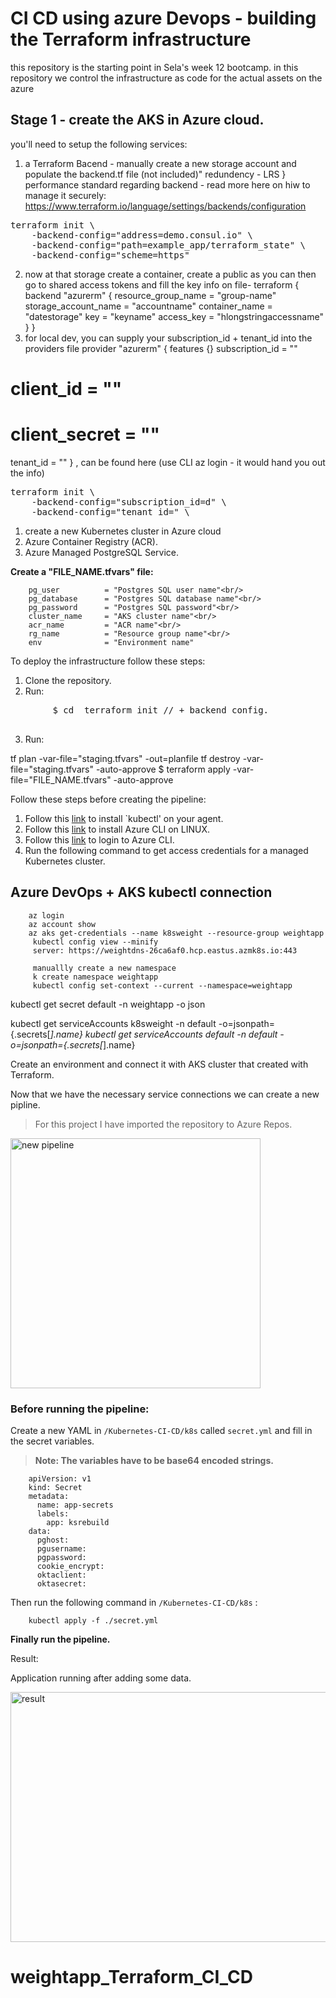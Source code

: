 # CI CD using azure Devops - building the Terraform infrastructure

this repository is the starting point in Sela's week 12 bootcamp.
in this repository we control the infrastructure as code for the actual assets on the azure 

## Stage 1 - create the AKS in Azure cloud.
you'll need to setup the following services:
1. a Terraform Bacend - manually create a new storage account and populate the backend.tf file (not included)"
redundency - LRS } performance standard
regarding backend - read more here on hiw to manage it securely:
https://www.terraform.io/language/settings/backends/configuration
<pre>
terraform init \
    -backend-config="address=demo.consul.io" \
    -backend-config="path=example_app/terraform_state" \
    -backend-config="scheme=https"
</pre>

2. now at that storage create a container, create a public as you can then go to shared access tokens and fill the key info on file-
terraform {
backend "azurerm" {
resource_group_name = "group-name"
storage_account_name = "accountname"
container_name = "datestorage"
key = "keyname"
access_key = "hlongstringaccessname"
}
}
3. for local dev, you can supply your subscription_id + tenant_id into the providers file
provider "azurerm" {
  features {}
  subscription_id = ""
  # client_id       = ""
  # client_secret   = ""
  tenant_id       = ""
}
, can be found here (use CLI az login - it would hand you out the info)

<pre>
terraform init \
    -backend-config="subscription_id=d" \
    -backend-config="tenant_id=" \
</pre>

1. create a new Kubernetes cluster in Azure cloud
2. Azure Container Registry (ACR).
3. Azure Managed PostgreSQL Service.

__Create a "FILE_NAME.tfvars" file:__

        pg_user          = "Postgres SQL user name"<br/>
        pg_database      = "Postgres SQL database name"<br/>
        pg_password      = "Postgres SQL password"<br/>
        cluster_name     = "AKS cluster name"<br/>
        acr_name         = "ACR name"<br/>
        rg_name          = "Resource group name"<br/>
        env              = "Environment name"


To deploy the infrastructure follow these steps:
1. Clone the repository.
2. Run: 
<pre>
        $ cd <repo name> terraform init // + backend config.
      </pre>
3. Run:

 tf plan -var-file="staging.tfvars" -out=planfile
 tf destroy -var-file="staging.tfvars" -auto-approve
        $ terraform apply -var-file="FILE_NAME.tfvars" -auto-approve
        
Follow these steps before creating the pipeline:
1. Follow this [link](https://kubernetes.io/docs/tasks/tools/) to install `kubectl' on your agent.<br/>
1. Follow this [link](https://docs.microsoft.com/en-us/cli/azure/install-azure-cli-linux?pivots=apt) to install Azure CLI on LINUX.<br/>
1. Follow this [link](https://docs.microsoft.com/en-us/cli/azure/authenticate-azure-cli) to login to Azure CLI.<br/>
1. Run the following command to get access credentials for a managed Kubernetes cluster.


## Azure DevOps + AKS kubectl connection

        az login
        az account show
        az aks get-credentials --name k8sweight --resource-group weightapp
         kubectl config view --minify 
         server: https://weightdns-26ca6af0.hcp.eastus.azmk8s.io:443

         manuallly create a new namespace
         k create namespace weightapp
         kubectl config set-context --current --namespace=weightapp



kubectl get secret default -n weightapp -o json


kubectl get serviceAccounts k8sweight -n default -o=jsonpath={.secrets[*].name}
kubectl get serviceAccounts default -n default -o=jsonpath={.secrets[*].name}

Create an environment and connect it with AKS cluster that created with Terraform.



Now that we have the necessary service connections we can create a new pipline.
>For this project I have imported the repository to Azure Repos.

<img src="https://user-images.githubusercontent.com/90269123/142788065-5a6f3f96-1162-4790-a779-63bb3530420e.png" width="400" height="400" alt="new pipeline">


### Before running the pipeline:

Create a new YAML in `/Kubernetes-CI-CD/k8s` called `secret.yml` and fill in the secret variables.
> __Note: The variables have to be base64 encoded strings.__

        apiVersion: v1
        kind: Secret
        metadata:
          name: app-secrets
          labels:
            app: ksrebuild
        data:
          pghost: 
          pgusername: 
          pgpassword: 
          cookie_encrypt: 
          oktaclient: 
          oktasecret: 
          
Then run the following command in `/Kubernetes-CI-CD/k8s` :

        kubectl apply -f ./secret.yml


__Finally run the pipeline.__

Result:

Application running after adding some data.

<img src="https://user-images.githubusercontent.com/90269123/142867015-95ef7fcd-9efb-48b9-91de-c651424ed16a.png" width="800" height="400" alt="result">


# weightapp_Terraform_CI_CD
